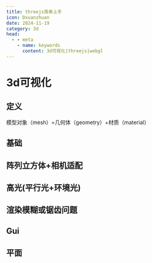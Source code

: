 ```yaml
---
title: threejs简单上手
icon: Dxuanzhuan
date: 2024-11-19
category: 3d
head:
  - - meta
    - name: keywords
      content: 3d可视化|threejs|webgl
---
```


# 3d可视化

## 定义

模型对象（mesh）=几何体（geometry）+材质（material）

## 基础

<ThreeBasic/>

## 阵列立方体+相机适配

<CameraRectBasic/>

## 高光(平行光+环境光)

<HighLight />

## 渲染模糊或锯齿问题

<HighLightAntialias/>

## Gui

<GuiExample/>

## 平面

<PlaneExample/>
